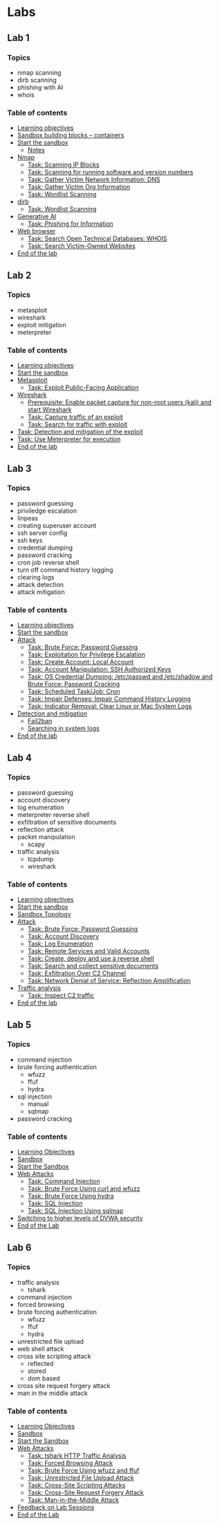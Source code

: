 # Labs

## Lab 1

### Topics

- nmap scanning
- dirb scanning
- phishing with AI
- whois

### Table of contents

- [Learning objectives](./labs/1/index.md#learning-objectives)
- [Sandbox building blocks – containers](./labs/1/index.md#sandbox-building-blocks--containers)
- [Start the sandbox](./labs/1/index.md#start-the-sandbox)
  - [Notes](./labs/1/index.md#notes)
- [Nmap](./labs/1/index.md#nmap)
  - [Task: Scanning IP Blocks](./labs/1/index.md#task-scanning-ip-blocks)
  - [Task: Scanning for running software and version numbers](./labs/1/index.md#task-scanning-for-running-software-and-version-numbers)
  - [Task: Gather Victim Network Information: DNS](./labs/1/index.md#task-gather-victim-network-information-dns)
  - [Task: Gather Victim Org Information](./labs/1/index.md#task-gather-victim-org-information)
  - [Task: Wordlist Scanning](./labs/1/index.md#task-wordlist-scanning)
- [dirb](./labs/1/index.md#dirb)
  - [Task: Wordlist Scanning](./labs/1/index.md#task-wordlist-scanning-1)
- [Generative AI](./labs/1/index.md#generative-ai)
  - [Task: Phishing for Information](./labs/1/index.md#task-phishing-for-information)
- [Web browser](./labs/1/index.md#web-browser)
  - [Task: Search Open Technical Databases: WHOIS](./labs/1/index.md#task-search-open-technical-databases-whois)
  - [Task: Search Victim-Owned Websites](./labs/1/index.md#task-search-victim-owned-websites)
- [End of the lab](./labs/1/index.md#end-of-the-lab)

## Lab 2

### Topics

- metasploit
- wireshark
- exploit mitigation
- meterpreter

### Table of contents

- [Learning objectives](./labs/2/index.md#learning-objectives)
- [Start the sandbox](./labs/2/index.md#start-the-sandbox)
- [Metasploit](./labs/2/index.md#metasploit)
  - [Task: Exploit Public-Facing Application](./labs/2/index.md#task-exploit-public-facing-application)
- [Wireshark](./labs/2/index.md#wireshark)
  - [Prerequisite: Enable packet capture for non-root users (kali) and start Wireshark](./labs/2/index.md#prerequisite-enable-packet-capture-for-non-root-users-kali-and-start-wireshark)
  - [Task: Capture traffic of an exploit](./labs/2/index.md#task-capture-traffic-of-an-exploit)
  - [Task: Search for traffic with exploit](./labs/2/index.md#task-search-for-traffic-with-exploit)
- [Task: Detection and mitigation of the exploit](./labs/2/index.md#task-detection-and-mitigation-of-the-exploit)
- [Task: Use Meterpreter for execution](./labs/2/index.md#task-use-meterpreter-for-execution)
- [End of the lab](./labs/2/index.md#end-of-the-lab)

## Lab 3

### Topics

- password guessing
- priviledge escalation
- linpeas
- creating superuser account
- ssh server config
- ssh keys
- credential dumping
- password cracking
- cron job reverse shell
- turn off command history logging
- clearing logs
- attack detection
- attack mitigation

### Table of contents

- [Learning objectives](./labs/3/index.md#learning-objectives)
- [Start the sandbox](./labs/3/index.md#start-the-sandbox)
- [Attack](./labs/3/index.md#attack)
  - [Task: Brute Force: Password Guessing](./labs/3/index.md#task-brute-force-password-guessing)
  - [Task: Exploitation for Privilege Escalation](./labs/3/index.md#task-exploitation-for-privilege-escalation)
  - [Task: Create Account: Local Account](./labs/3/index.md#task-create-account-local-account)
  - [Task: Account Manipulation: SSH Authorized Keys](./labs/3/index.md#task-account-manipulation-ssh-authorized-keys)
  - [Task: OS Credential Dumping: /etc/passwd and /etc/shadow and Brute Force: Password Cracking](./labs/3/index.md#task-os-credential-dumping-etcpasswd-and-etcshadow-and-brute-force-password-cracking)
  - [Task: Scheduled Task/Job: Cron](./labs/3/index.md#task-scheduled-taskjob-cron)
  - [Task: Impair Defenses: Impair Command History Logging](./labs/3/index.md#task-impair-defenses-impair-command-history-logging)
  - [Task: Indicator Removal: Clear Linux or Mac System Logs](./labs/3/index.md#task-indicator-removal-clear-linux-or-mac-system-logs)
- [Detection and mitigation](./labs/3/index.md#detection-and-mitigation)
  - [Fail2ban](./labs/3/index.md#fail2ban)
  - [Searching in system logs](./labs/3/index.md#searching-in-system-logs)
- [End of the lab](./labs/3/index.md#end-of-the-lab)

## Lab 4

### Topics

- password guessing
- account discovery
- log enumeration
- meterpreter reverse shell
- exfiltration of sensitive documents
- reflection attack
- packet manipulation
    - scapy
- traffic analysis
    - tcpdump
    - wireshark

### Table of contents

- [Learning objectives](./labs/4/index.md#learning-objectives)
- [Start the sandbox](./labs/4/index.md#start-the-sandbox)
- [Sandbox Topology](./labs/4/index.md#sandbox-topology)
- [Attack](./labs/4/index.md#attack)
  - [Task: Brute Force: Password Guessing](./labs/4/index.md#task-brute-force-password-guessing)
  - [Task: Account Discovery](./labs/4/index.md#task-account-discovery)
  - [Task: Log Enumeration](./labs/4/index.md#task-log-enumeration)
  - [Task: Remote Services and Valid Accounts](./labs/4/index.md#task-remote-services-and-valid-accounts)
  - [Task: Create, deploy and use a reverse shell](./labs/4/index.md#task-create-deploy-and-use-a-reverse-shell)
  - [Task: Search and collect sensitive documents](./labs/4/index.md#task-search-and-collect-sensitive-documents)
  - [Task: Exfiltration Over C2 Channel](./labs/4/index.md#task-exfiltration-over-c2-channel)
  - [Task: Network Denial of Service: Reflection Amplification](./labs/4/index.md#task-network-denial-of-service-reflection-amplification)
- [Traffic analysis](./labs/4/index.md#traffic-analysis)
  - [Task: Inspect C2 traffic](./labs/4/index.md#task-inspect-c2-traffic)
- [End of the lab](./labs/4/index.md#end-of-the-lab)

## Lab 5

### Topics

- command injection
- brute forcing authentication
    - wfuzz
    - ffuf
    - hydra
- sql injection
    - manual
    - sqlmap
- password cracking

### Table of contents

- [Learning Objectives](./labs/5/index.md#learning-objectives)
- [Sandbox](./labs/5/index.md#sandbox)
- [Start the Sandbox](./labs/5/index.md#start-the-sandbox)
- [Web Attacks](./labs/5/index.md#web-attacks)
  - [Task: Command Injection](./labs/5/index.md#task-command-injection)
  - [Task: Brute Force Using curl and wfuzz](./labs/5/index.md#task-brute-force-using-curl-and-wfuzz)
  - [Task: Brute Force Using hydra](./labs/5/index.md#task-brute-force-using-hydra)
  - [Task: SQL Injection](./labs/5/index.md#task-sql-injection)
  - [Task: SQL Injection Using sqlmap](./labs/5/index.md#task-sql-injection-using-sqlmap)
- [Switching to higher levels of DVWA security](./labs/5/index.md#switching-to-higher-levels-of-dvwa-security)
- [End of the Lab](./labs/5/index.md#end-of-the-lab)

## Lab 6

### Topics

- traffic analysis
    - tshark
- command injection
- forced browsing
- brute forcing authentication
    - wfuzz
    - ffuf
    - hydra
- unrestricted file upload
- web shell attack
- cross site scripting attack
    - reflected
    - stored
    - dom based
- cross site request forgery attack
- man in the middle attack

### Table of contents

- [Learning Objectives](./labs/6/index.md#learning-objectives)
- [Sandbox](./labs/6/index.md#sandbox)
- [Start the Sandbox](./labs/6/index.md#start-the-sandbox)
- [Web Attacks](./labs/6/index.md#web-attacks)
  - [Task: tshark HTTP Traffic Analysis](./labs/6/index.md#task-tshark-http-traffic-analysis)
  - [Task: Forced Browsing Attack](./labs/6/index.md#task-forced-browsing-attack)
  - [Task: Brute Force Using wfuzz and ffuf](./labs/6/index.md#task-brute-force-using-wfuzz-and-ffuf)
  - [Task: Unrestricted File Upload Attack](./labs/6/index.md#task-unrestricted-file-upload-attack)
  - [Task: Cross-Site Scripting Attacks](./labs/6/index.md#task-cross-site-scripting-attacks)
  - [Task: Cross-Site Request Forgery Attack](./labs/6/index.md#task-cross-site-request-forgery-attack)
  - [Task: Man-in-the-Middle Attack](./labs/6/index.md#task-man-in-the-middle-attack)
- [Feedback on Lab Sessions](./labs/6/index.md#feedback-on-lab-sessions)
- [End of the Lab](./labs/6/index.md#end-of-the-lab)
